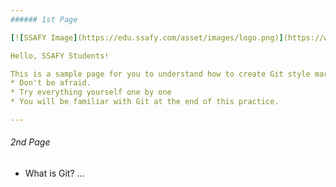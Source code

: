 ```yaml
---
###### 1st Page

[![SSAFY Image](https://edu.ssafy.com/asset/images/logo.png)](https://www.ssafy.com)

Hello, SSAFY Students!

This is a sample page for you to understand how to create Git style markdown documents.
* Don't be afraid.
* Try everything yourself one by one
* You will be familiar with Git at the end of this practice.

---
```

###### 2nd Page

* What is Git?
...
